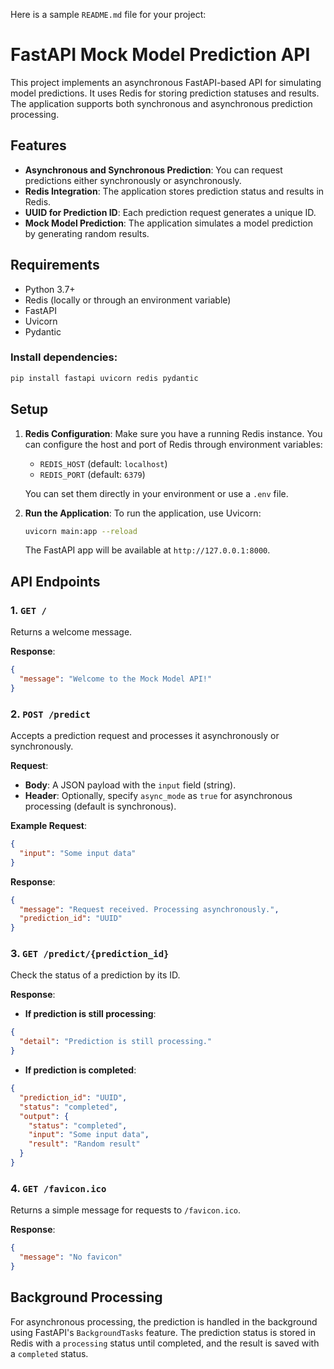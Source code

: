 Here is a sample `README.md` file for your project:

# FastAPI Mock Model Prediction API

This project implements an asynchronous FastAPI-based API for simulating model predictions. It uses Redis for storing prediction statuses and results. The application supports both synchronous and asynchronous prediction processing.

## Features

- **Asynchronous and Synchronous Prediction**: You can request predictions either synchronously or asynchronously.
- **Redis Integration**: The application stores prediction status and results in Redis.
- **UUID for Prediction ID**: Each prediction request generates a unique ID.
- **Mock Model Prediction**: The application simulates a model prediction by generating random results.

## Requirements

- Python 3.7+
- Redis (locally or through an environment variable)
- FastAPI
- Uvicorn
- Pydantic

### Install dependencies:

```bash
pip install fastapi uvicorn redis pydantic
```

## Setup

1. **Redis Configuration**:
   Make sure you have a running Redis instance. You can configure the host and port of Redis through environment variables:

   - `REDIS_HOST` (default: `localhost`)
   - `REDIS_PORT` (default: `6379`)

   You can set them directly in your environment or use a `.env` file.

2. **Run the Application**:
   To run the application, use Uvicorn:

   ```bash
   uvicorn main:app --reload
   ```

   The FastAPI app will be available at `http://127.0.0.1:8000`.

## API Endpoints

### 1. `GET /`
Returns a welcome message.

**Response**:
```json
{
  "message": "Welcome to the Mock Model API!"
}
```

### 2. `POST /predict`
Accepts a prediction request and processes it asynchronously or synchronously.

**Request**:
- **Body**: A JSON payload with the `input` field (string).
- **Header**: Optionally, specify `async_mode` as `true` for asynchronous processing (default is synchronous).

**Example Request**:
```json
{
  "input": "Some input data"
}
```

**Response**:
```json
{
  "message": "Request received. Processing asynchronously.",
  "prediction_id": "UUID"
}
```

### 3. `GET /predict/{prediction_id}`
Check the status of a prediction by its ID.

**Response**:
- **If prediction is still processing**:
```json
{
  "detail": "Prediction is still processing."
}
```
- **If prediction is completed**:
```json
{
  "prediction_id": "UUID",
  "status": "completed",
  "output": {
    "status": "completed",
    "input": "Some input data",
    "result": "Random result"
  }
}
```

### 4. `GET /favicon.ico`
Returns a simple message for requests to `/favicon.ico`.

**Response**:
```json
{
  "message": "No favicon"
}
```

## Background Processing

For asynchronous processing, the prediction is handled in the background using FastAPI's `BackgroundTasks` feature. The prediction status is stored in Redis with a `processing` status until completed, and the result is saved with a `completed` status.

